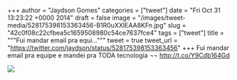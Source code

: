 
+++
author = "Jaydson Gomes"
categories = ["tweet"]
date = "Fri Oct 31 13:23:22 +0000 2014"
draft = false
image = "/images/tweet-media/528175398153363456-B1R0uXXIEAA8KFn.jpg"
slug = "42c0f08c22cfbea5c1659508980c54ce7637fce4"
tags = ["tweet"]
title = """Fui mandar email pra equi..."""
tweet = true
tweet_url = "https://twitter.com/jaydson/status/528175398153363456"
+++
Fui mandar email pra equipe e mandei pra TODA tecnologia ¬¬ http://t.co/Y9Cdb164Gd

![](/images/tweet-media/528175398153363456-B1R0uXXIEAA8KFn.jpg)